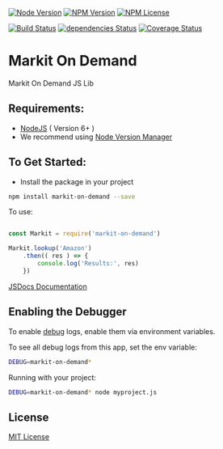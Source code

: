 [![Node Version](https://img.shields.io/node/v/markit-on-demand.svg?maxAge=60)](https://www.npmjs.com/package/markit-on-demand) [![NPM Version](https://img.shields.io/npm/v/markit-on-demand.svg?maxAge=60)](https://www.npmjs.com/package/markit-on-demand)  [![NPM License](https://img.shields.io/npm/l/markit-on-demand.svg?maxAge=60)](https://www.npmjs.com/package/markit-on-demand) 

[![Build Status](https://drone.stackdot.com/api/badges/stackdot/markit-on-demand/status.svg?maxAge=60)](https://drone.stackdot.com/stackdot/markit-on-demand) [![dependencies Status](https://img.shields.io/david/stackdot/markit-on-demand.svg?maxAge=60)](https://david-dm.org/stackdot/markit-on-demand) [![Coverage Status](https://coveralls.io/repos/github/stackdot/markit-on-demand/badge.svg?branch=master)](https://coveralls.io/github/stackdot/markit-on-demand?branch=master)





Markit On Demand
===

Markit On Demand JS Lib







Requirements:
---

- [NodeJS](https://nodejs.org/en/download/) ( Version 6+ )
 - We recommend using [Node Version Manager](https://github.com/creationix/nvm)






To Get Started:
---

- Install the package in your project

```bash
npm install markit-on-demand --save
```

To use:
```javascript

const Markit = require('markit-on-demand')

Markit.lookup('Amazon')
	.then(( res ) => {
		console.log('Results:', res)
	})

```


[JSDocs Documentation](https://stackdot.github.io/markit-on-demand/index.html)








Enabling the Debugger
---

To enable [debug](https://github.com/visionmedia/debug) logs, enable them via environment variables.

To see all debug logs from this app, set the env variable:

```bash
DEBUG=markit-on-demand*
```

Running with your project:

```bash
DEBUG=markit-on-demand* node myproject.js
```










License
----

[MIT License](http://en.wikipedia.org/wiki/MIT_License)
